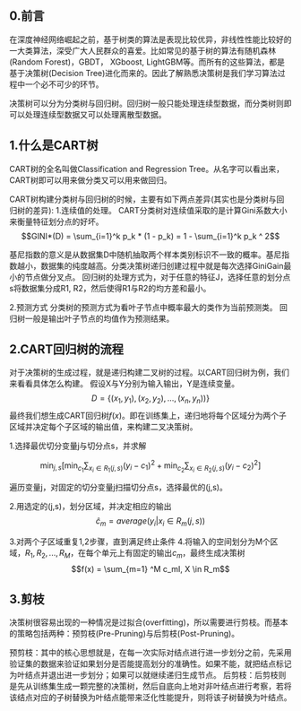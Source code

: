 ## 0.前言
在深度神经网络崛起之前，基于树类的算法是表现比较优异，非线性性能比较好的一大类算法，深受广大人民群众的喜爱。比如常见的基于树的算法有随机森林(Random Forest)，GBDT， XGboost, LightGBM等。而所有的这些算法，都是基于决策树(Decision Tree)进化而来的。因此了解熟悉决策树是我们学习算法过程中一个必不可少的环节。

决策树可以分为分类树与回归树。回归树一般只能处理连续型数据，而分类树则即可以处理连续型数据又可以处理离散型数据。

## 1.什么是CART树
CART树的全名叫做Classification and Regression Tree。从名字可以看出来，CART树即可以用来做分类又可以用来做回归。

CART树构建分类树与回归树的时候，主要有如下两点差异(其实也是分类树与回归树的差异):
1.连续值的处理。
CART分类树对连续值采取的是计算Gini系数大小来衡量特征划分点的好坏。
$$GINI*(D) = \sum_{i=1}^k p_k * (1 - p_k) = 1 - \sum_{i=1}^k p_k ^ 2$$

基尼指数的意义是从数据集D中随机抽取两个样本类别标识不一致的概率。基尼指数越小，数据集的纯度越高。分类决策树递归创建过程中就是每次选择GiniGain最小的节点做分叉点。
回归树的处理方式为，对于任意的特征J，选择任意的划分点s将数据集分成R1, R2，然后使得R1与R2的均方差和最小。

2.预测方式
分类树的预测方式为看叶子节点中概率最大的类作为当前预测类。
回归树一般是输出叶子节点的均值作为预测结果。


## 2.CART回归树的流程
对于决策树的生成过程，就是递归构建二叉树的过程。以CART回归树为例，我们来看看具体怎么构建。
假设X与Y分别为输入输出，Y是连续变量。
$$D = \{ (x_1, y_1), (x_2, y_2), ..., (x_n, y_n)) \}$$
最终我们想生成CART回归树$f(x)$。即在训练集上，递归地将每个区域分为两个子区域并决定每个子区域的输出值，来构建二叉决策树。

1.选择最优切分变量j与切分点s，并求解

$$\min _ { j , s } \left[ \min _ { c _ { 1 } } \sum _ { x _ { i } \in R _ { 1 } ( j , s ) } \left( y _ { i } - c _ { 1 } \right) ^ { 2 } + \min _ { c _ { 2 } } \sum _ { x _ { i } \in R _ { 2 } ( j , s ) } \left( y _ { i } - c _ { 2 } \right) ^ { 2 } \right]$$

遍历变量j，对固定的切分变量j扫描切分点s，选择最优的(j,s)。

2.用选定的(j,s)，划分区域，并决定相应的输出
$$\hat{c}_{m}=average(y_{i}|x_{i} \in R_{m}(j,s))$$

3.对两个子区域重复1,2步骤，直到满足终止条件
4.将输入的空间划分为M个区域，$R_1, R_2, ..., R_M$，在每个单元上有固定的输出$c_m$，最终生成决策树
$$f(x) = \sum_{m=1} ^M c_mI, X \in R_m$$

## 3.剪枝
决策树很容易出现的一种情况是过拟合(overfitting)，所以需要进行剪枝。而基本的策略包括两种：预剪枝(Pre-Pruning)与后剪枝(Post-Pruning)。

预剪枝：其中的核心思想就是，在每一次实际对结点进行进一步划分之前，先采用验证集的数据来验证如果划分是否能提高划分的准确性。如果不能，就把结点标记为叶结点并退出进一步划分；如果可以就继续递归生成节点。
后剪枝：后剪枝则是先从训练集生成一颗完整的决策树，然后自底向上地对非叶结点进行考察，若将该结点对应的子树替换为叶结点能带来泛化性能提升，则将该子树替换为叶结点。

